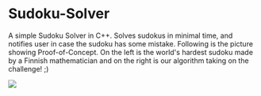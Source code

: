# Sudoku-Solver
A simple Sudoku Solver in C++. Solves sudokus in minimal time, and notifies user in case the sudoku has some mistake.
Following is the picture showing Proof-of-Concept. On the left is the world's hardest sudoku made by a Finnish mathematician and on the right is our algorithm taking on the challenge! ;)



![](https://github.com/incorrigibleprankster/Sudoku-Solver/blob/master/Proof.PNG)
